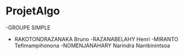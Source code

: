 # ProjetAlgo

-GROUPE SIMPLE

- RAKOTONDRAZANAKA Bruno
-RAZANABELAHY Henri
-MIRANTO Tefimampihonona
-NOMENJANAHARY Narindra Nambinintsoa
